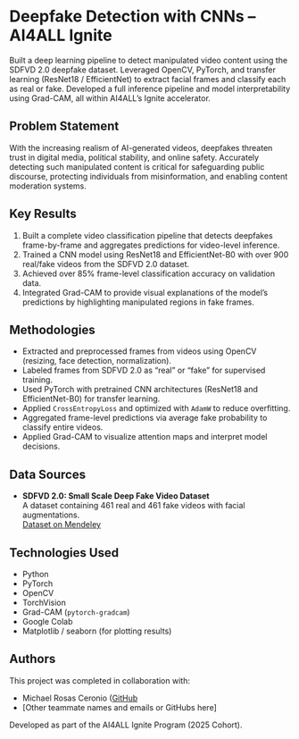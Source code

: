 # Deepfake Detection with CNNs – AI4ALL Ignite

Built a deep learning pipeline to detect manipulated video content using the SDFVD 2.0 deepfake dataset. Leveraged OpenCV, PyTorch, and transfer learning (ResNet18 / EfficientNet) to extract facial frames and classify each as real or fake. Developed a full inference pipeline and model interpretability using Grad-CAM, all within AI4ALL’s Ignite accelerator.

## Problem Statement <!--- do not change this line -->

With the increasing realism of AI-generated videos, deepfakes threaten trust in digital media, political stability, and online safety. Accurately detecting such manipulated content is critical for safeguarding public discourse, protecting individuals from misinformation, and enabling content moderation systems.

## Key Results <!--- do not change this line -->

1. Built a complete video classification pipeline that detects deepfakes frame-by-frame and aggregates predictions for video-level inference.
2. Trained a CNN model using ResNet18 and EfficientNet-B0 with over 900 real/fake videos from the SDFVD 2.0 dataset.
3. Achieved over 85% frame-level classification accuracy on validation data.
4. Integrated Grad-CAM to provide visual explanations of the model’s predictions by highlighting manipulated regions in fake frames.

## Methodologies <!--- do not change this line -->

- Extracted and preprocessed frames from videos using OpenCV (resizing, face detection, normalization).
- Labeled frames from SDFVD 2.0 as “real” or “fake” for supervised training.
- Used PyTorch with pretrained CNN architectures (ResNet18 and EfficientNet-B0) for transfer learning.
- Applied `CrossEntropyLoss` and optimized with `AdamW` to reduce overfitting.
- Aggregated frame-level predictions via average fake probability to classify entire videos.
- Applied Grad-CAM to visualize attention maps and interpret model decisions.

## Data Sources <!--- do not change this line -->

- **SDFVD 2.0: Small Scale Deep Fake Video Dataset**  
  A dataset containing 461 real and 461 fake videos with facial augmentations.  
  [Dataset on Mendeley](https://data.mendeley.com/datasets/zzb7jyy8w8/1)

## Technologies Used <!--- do not change this line -->

- Python
- PyTorch
- OpenCV
- TorchVision
- Grad-CAM (`pytorch-gradcam`)
- Google Colab
- Matplotlib / seaborn (for plotting results)

## Authors <!--- do not change this line -->

This project was completed in collaboration with:

- Michael Rosas Ceronio ([GitHub](https://github.com/michaelroscero)
- [Other teammate names and emails or GitHubs here]

Developed as part of the AI4ALL Ignite Program (2025 Cohort).
